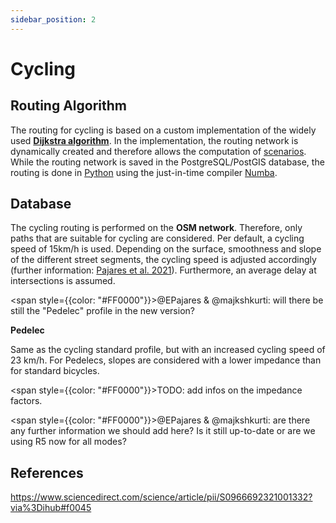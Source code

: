 ```yaml
---
sidebar_position: 2
---
```


# Cycling

## Routing Algorithm

The routing for cycling is based on a custom implementation of the widely used **[Dijkstra algorithm](https://en.wikipedia.org/wiki/Dijkstra%27s_algorithm "Wikipedia page on the Dijkstra algorithm")**. In the implementation, the routing network is dynamically created and therefore allows the computation of [scenarios](../category/scenarios "Scenarios"). While the routing network is saved in the PostgreSQL/PostGIS database, the routing is done in [Python](https://www.python.org/ "Python") using the just-in-time compiler [Numba](https://numba.pydata.org/ "Numba").

## Database

The cycling routing is performed on the **OSM network**. Therefore, only paths that are suitable for cycling are considered. Per default, a cycling speed of 15km/h is used. Depending on the surface, smoothness and slope of the different street segments, the cycling speed is adjusted accordingly (further information: [Pajares et al. 2021](https://www.sciencedirect.com/science/article/pii/S0966692321001332?via%3Dihub#f0045 "View publication")). Furthermore, an average delay at intersections is assumed.

<span style={{color: "#FF0000"}}>@EPajares & @majkshkurti: will there be still the "Pedelec" profile in the new version?</span>  


**Pedelec**


Same as the cycling standard profile, but with an increased cycling speed of 23 km/h. For Pedelecs, slopes are considered with a lower impedance than for standard bicycles.


<span style={{color: "#FF0000"}}>TODO: add infos on the impedance factors. </span>   
  
<span style={{color: "#FF0000"}}>@EPajares & @majkshkurti: are there any further information we should add here? Is it still up-to-date or are we using R5 now for all modes?</span>   


## References

https://www.sciencedirect.com/science/article/pii/S0966692321001332?via%3Dihub#f0045
